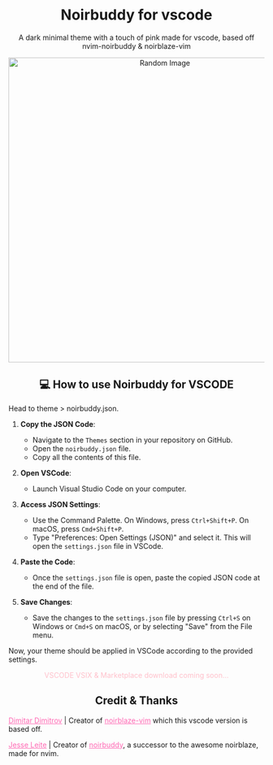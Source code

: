 <h1 align="center" style="font-weight: bold;">Noirbuddy for vscode</h1>

<p align="center">A dark minimal theme with a touch of pink made for vscode, based off nvim-noirbuddy & noirblaze-vim</p>

<p align="center">

<img src="https://pbs.twimg.com/media/GNhTsMFa0AASZhn?format=jpg&name=medium" alt="Random Image" width="600px">
</p>
 
<h2 align="center" id="technologies">💻 How to use Noirbuddy for VSCODE</h2>

Head to theme > noirbuddy.json.

<p align="center">

1. **Copy the JSON Code**:

   - Navigate to the `Themes` section in your repository on GitHub.
   - Open the `noirbuddy.json` file.
   - Copy all the contents of this file.

2. **Open VSCode**:

   - Launch Visual Studio Code on your computer.

3. **Access JSON Settings**:

   - Use the Command Palette. On Windows, press `Ctrl+Shift+P`. On macOS, press `Cmd+Shift+P`.
   - Type "Preferences: Open Settings (JSON)" and select it. This will open the `settings.json` file in VSCode.

4. **Paste the Code**:

   - Once the `settings.json` file is open, paste the copied JSON code at the end of the file.

5. **Save Changes**:
   - Save the changes to the `settings.json` file by pressing `Ctrl+S` on Windows or `Cmd+S` on macOS, or by selecting "Save" from the File menu.

Now, your theme should be applied in VSCode according to the provided settings.

</p>

<p align="center" style="color:pink;">VSCODE VSIX & Marketplace download coming soon...</p>

</p>

<h2 align="center" id="colab">Credit & Thanks</h2>

<a style="color:hotpink;" href="https://github.com/n1ghtmare/">Dimitar Dimitrov</a> | Creator of <a style="color:hotpink;" href="https://github.com/n1ghtmare/noirblaze-vim">noirblaze-vim</a> which this vscode version is based off.

<p> <a style="color:hotpink;" href="https://github.com/jesseleite/">Jesse Leite</a> | Creator of <a style="color:hotpink;" href="https://github.com/jesseleite/nvim-noirbuddy">noirbuddy</a>, a successor to the awesome noirblaze, made for nvim.

<table>
<tr>
